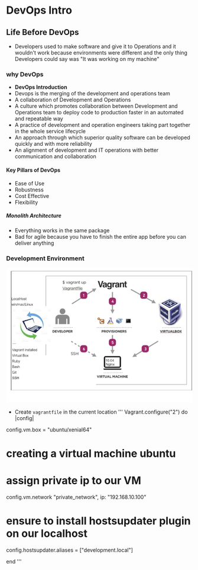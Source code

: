 # DevOps Intro
## Life Before DevOps
- Developers used to make software and give it to Operations and it wouldn't work because environments were different and the only thing Developers could say was "It was working on my machine"
### why DevOps
- **DevOps Introduction**
- Devops is the merging of the development and operations team
- A collaboration of Development and Operations
- A culture which promotes collaboration between Development and Operations team to deploy code to production faster in an automated and repeatable way
- A practice of development and operation engineers taking part together in the whole service lifecycle
- An approach through which superior quality software can be developed quickly and with more reliability
- An alignment of development and IT operations with better communication and collaboration
#### Key Pillars of DevOps
- Ease of Use
- Robustness
- Cost Effective
- Flexibility
##### Monolith Architecture
- Everything works in the same package
- Bad for agile because you have to finish the entire app before you can deliver anything

### Development Environment
![](images/dev-env.png)

- Create `vagrantfile` in the current location
'''
Vagrant.configure("2") do |config|

 config.vm.box = "ubuntu/xenial64"
# creating a virtual machine ubuntu

# assign private ip to our VM
 config.vm.network "private_network", ip: "192.168.10.100"

# ensure to install hostsupdater plugin on our localhost
 config.hostsupdater.aliases = ["development.local"]

end
'''
